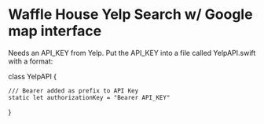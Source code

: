 # Waffle House Yelp Search w/ Google map interface

Needs an API_KEY from Yelp.
Put the API_KEY into a file called YelpAPI.swift with a format:

class YelpAPI {
    
    /// Bearer added as prefix to API Key
    static let authorizationKey = "Bearer API_KEY"
}
